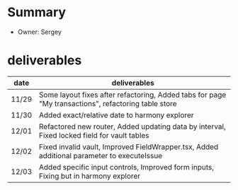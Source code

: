 # Summary
* Owner: Sergey

# deliverables
| date  | deliverables |
|--- | ---|
| 11/29  | Some layout fixes after refactoring, Added tabs for page "My transactions", refactoring table store |
| 11/30  | Added exact/relative date to harmony explorer |
| 12/01  | Refactored new router, Added updating data by interval, Fixed locked field for vault tables |
| 12/02  | Fixed invalid vault, Improved FieldWrapper.tsx, Added additional parameter to executeIssue |
| 12/03  | Added specific input controls, Improved form inputs, Fixing but in harmony explorer |